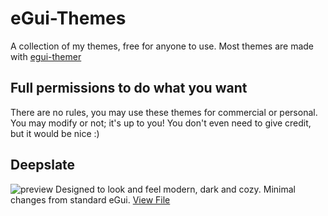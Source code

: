 # eGui-Themes
A collection of my themes, free for anyone to use. Most themes are made with [egui-themer](https://github.com/grantshandy/egui-themer)

## Full permissions to do what you want
There are no rules, you may use these themes for commercial or personal. You may modify or not; it's up to you! You don't even need to give credit, but it would be nice :)

## Deepslate
![preview](https://media.discordapp.net/attachments/900275883124858921/1142196186321789009/image.png?width=1042&height=641)
Designed to look and feel modern, dark and cozy. Minimal changes from standard eGui. [View File](https://raw.githubusercontent.com/scruffykat/eGui-Themes/main/themes/deep_slate.rs)
